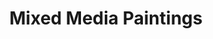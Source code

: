 ---
title: Mixed Media Paintings
description_markdown:
_gallery_date:
permalink: /painting/mixed-media
archive: false
main_image_path: /assets/images/3561-screen-copy.jpg
thumb_crop:
images:
  - image_path: /assets/images/3560a-print-copy.jpg
    image_title: Playing God
    image_description: 'Mixed media on found wood, H44 W66 D5,  2020'
  - image_path: /assets/images/3561-screen-copy.jpg
    image_title: Playing God (detail)
    image_description:
  - image_path: /assets/images/3564a-screen-copy.jpg
    image_title: The Flower Market
    image_description: 'Oil on found wood, collage, H30 W26 , 2020'
  - image_path: /assets/images/3574ascreen-copy.jpg
    image_title: Urban Dreams
    image_description: 'Mixed media on found wood, H40 W35 D4, 2020'
  - image_path: /assets/images/3576-screen-copy.jpg
    image_title: Urban Dreams (detail 1)
    image_description:
  - image_path: /assets/images/3577-screen-copy.jpg
    image_title: Urban Dreams (detail 2)
    image_description:
  - image_path: /assets/images/madi-1-copy-2.jpg
    image_title: Hideaway
    image_description: 'Mixed media on found wood, H48 W38  D5, 2020'
  - image_path: /assets/images/mad1-3-copy-2.jpg
    image_title: Hideaway (detail 1)
    image_description:
  - image_path: /assets/images/madi-2-copy-2.jpg
    image_title: Hideaway (detail 2)
    image_description:
  - image_path: /assets/images/3558-screen-copy.jpg
    image_title: The Royal Iris
    image_description: 'Mixed  media on found wood, H32 W34  D2, 2020'
  - image_path: /assets/images/122-screen-copy.jpg
    image_title: STOP
    image_description: >-
      Oil on wood panel, assemblage

      Dimensions: H37 W57 D20, 2018


      Stop refers to a state of uncertainty in the context of imposed borders.
      It is created using found wood collected from the coast and references the
      kind of sign that maybe found at a railway crossing. There is a sense of
      danger but also a choice..
  - image_path: >-
      /assets/images/madi-acharya-baskerville-oil-on-found-wood-w-57-h-37-d-20-copy.jpg
    image_title: STOP (detail)
    image_description:
_options:
  image_path:
    width: 1200
    height: 1200
    resize_style: contain
    mime_type: image/jpeg
  main_image_path:
    width: 1200
    height: 800
    resize_style: contain
    mime_type: image/jpeg
_comments:
  title: Gallery title
  permalink: Be careful editing this
  main_image_path: Image used to represent your gallery
  images: Add and edit your gallery images here
  image_description: May only be used in the close up of an image
---